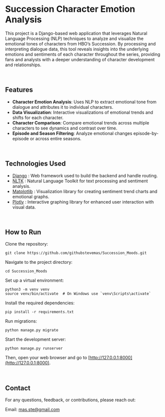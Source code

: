 # Succession Character Emotion Analysis

This project is a Django-based web application that leverages Natural Language Processing (NLP) techniques to analyze and visualize the emotional tones of characters from HBO’s Succession. By processing and interpreting dialogue data, this tool reveals insights into the underlying emotions and sentiments of each character throughout the series, providing fans and analysts with a deeper understanding of character development and relationships.

<br>

## Features

- **Character Emotion Analysis**: Uses NLP to extract emotional tone from dialogue and attributes it to individual characters.
- **Data Visualization**: Interactive visualizations of emotional trends and shifts for each character.
- **Character Comparison**: Compare emotional trends across multiple characters to see dynamics and contrast over time.
- **Episode and Season Filtering**: Analyze emotional changes episode-by-episode or across entire seasons.

<br>

## Technologies Used

- [Django](https://www.djangoproject.com/) : Web framework used to build the backend and handle routing.
- [NLTK](https://www.nltk.org/) : Natural Language Toolkit for text processing and sentiment analysis.
- [Matplotlib](https://matplotlib.org/) : Visualization library for creating sentiment trend charts and emotional graphs.
- [Plotly](https://plotly.com/) : Interactive graphing library for enhanced user interaction with visual data.

<br>

## How to Run

Clone the repository:
```
git clone https://github.com/githubstevemas/Succession_Moods.git
```

Navigate to the project directory:
```
cd Succession_Moods
```

Set up a virtual environment:

```
python3 -m venv venv
source venv/bin/activate  # On Windows use `venv\Scripts\activate`
```

Install the required dependencies:

```
pip install -r requirements.txt
```

Run migrations:
```
python manage.py migrate
```

Start the development server:
```
python manage.py runserver
```

Then, open your web browser and go to [http://127.0.0.1:8000](http://127.0.0.1:8000).

<br>

## Contact
For any questions, feedback, or contributions, please reach out:

Email: mas.ste@gmail.com
